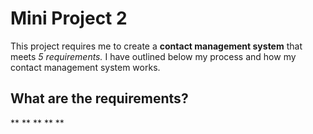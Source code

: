 # Mini Project 2

This project requires me to create a **contact management system** that meets *5 requirements.* I have outlined below my process and how my contact management system works. 

## What are the requirements? 
**
**
**
**
**